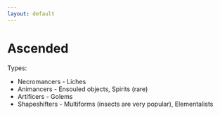```yaml
---
layout: default
---
```


# Ascended

Types:
* Necromancers - Liches
* Animancers - Ensouled objects, Spirits (rare)
* Artificers - Golems
* Shapeshifters - Multiforms (insects are very popular), Elementalists


